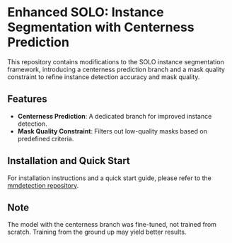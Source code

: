 # Enhanced SOLO: Instance Segmentation with Centerness Prediction

This repository contains modifications to the SOLO instance segmentation framework, introducing a centerness prediction branch and a mask quality constraint to refine instance detection accuracy and mask quality.

## Features
- **Centerness Prediction**: A dedicated branch for improved instance detection.
- **Mask Quality Constraint**: Filters out low-quality masks based on predefined criteria.

## Installation and Quick Start
For installation instructions and a quick start guide, please refer to the [mmdetection repository](https://github.com/open-mmlab/mmdetection).

## Note
The model with the centerness branch was fine-tuned, not trained from scratch. Training from the ground up may yield better results.
